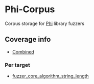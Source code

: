 # Phi-Corpus
Corpus storage for [Phi](https://github.com/AMS21/Phi) library fuzzers

## Coverage info

- [Combined](https://ams21.github.io/Phi-Corpus/coverage/latest/report/linux/report.html)

### Per target

- [fuzzer_core_algorithm_string_length](https://ams21.github.io/Phi-Corpus/coverage/latest/report_target/fuzzer_core_algorithm_string_length/linux/report.html)

